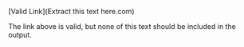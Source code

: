 [Valid Link](Extract this text here.com)

The link above is valid, but none of this text should be included in the output.
